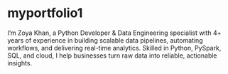 # myportfolio1
I’m Zoya Khan, a Python Developer &amp; Data Engineering specialist with 4+ years of experience in building scalable data pipelines, automating workflows, and delivering real-time analytics. Skilled in Python, PySpark, SQL, and cloud, I help businesses turn raw data into reliable, actionable insights.
